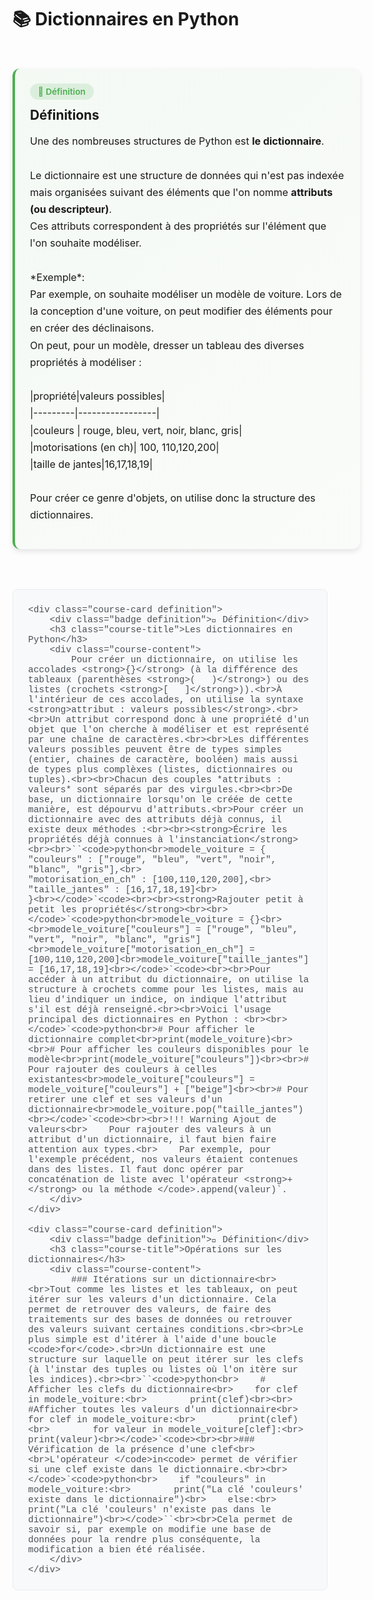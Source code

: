 <style>
/* Styles pour les cours avec système de cartes */

.course-container {
    display: flex;
    flex-direction: column;
    gap: 1.5rem;
    padding: 1rem 0;
    max-width: 100%;
}

.course-card {
    background: var(--md-default-bg-color);
    border-radius: 12px;
    padding: 1.5rem;
    box-shadow: 0 4px 8px rgba(0, 0, 0, 0.1);
    transition: transform 0.3s ease, box-shadow 0.3s ease;
    border-left: 4px solid;
    width: 100%;
    max-width: 100%;
    margin: 1rem 0;
}

.course-card.definition {
    border-left-color: #4CAF50;
    background: linear-gradient(135deg, rgba(76, 175, 80, 0.05) 0%, rgba(76, 175, 80, 0.02) 100%);
}

.course-card.definition:hover {
    transform: translateY(-3px);
    box-shadow: 0 0 20px rgba(76, 175, 80, 0.3);
}

.course-card.example {
    border-left-color: #2196F3;
    background: linear-gradient(135deg, rgba(33, 150, 243, 0.05) 0%, rgba(33, 150, 243, 0.02) 100%);
}

.course-card.example:hover {
    transform: translateY(-3px);
    box-shadow: 0 0 20px rgba(33, 150, 243, 0.3);
}

.course-card.warning {
    border-left-color: #F44336;
    background: linear-gradient(135deg, rgba(244, 67, 54, 0.05) 0%, rgba(244, 67, 54, 0.02) 100%);
}

.course-card.warning:hover {
    transform: translateY(-3px);
    box-shadow: 0 0 20px rgba(244, 67, 54, 0.3);
}

.course-card.tip {
    border-left-color: #FF9800;
    background: linear-gradient(135deg, rgba(255, 152, 0, 0.05) 0%, rgba(255, 152, 0, 0.02) 100%);
}

.course-card.tip:hover {
    transform: translateY(-3px);
    box-shadow: 0 0 20px rgba(255, 152, 0, 0.3);
}

.course-card.highlight {
    border-left-color: #9C27B0;
    background: linear-gradient(135deg, rgba(156, 39, 176, 0.05) 0%, rgba(156, 39, 176, 0.02) 100%);
}

.course-card.highlight:hover {
    transform: translateY(-3px);
    box-shadow: 0 0 20px rgba(156, 39, 176, 0.3);
}

.course-title {
    margin: 0 0 1rem 0;
    color: var(--md-primary-fg-color);
    font-size: 1.3rem;
    font-weight: 700;
    display: flex;
    align-items: center;
    gap: 0.5rem;
}

.course-content {
    margin-bottom: 1rem;
    line-height: 1.7;
    font-size: 1rem;
}

.badge {
    display: inline-block;
    padding: 0.3rem 0.8rem;
    border-radius: 15px;
    font-size: 0.85rem;
    font-weight: 600;
    margin-bottom: 0.8rem;
}

.badge.definition {
    background: rgba(76, 175, 80, 0.15);
    color: #4CAF50;
}

.badge.example {
    background: rgba(33, 150, 243, 0.15);
    color: #2196F3;
}

.badge.warning {
    background: rgba(244, 67, 54, 0.15);
    color: #F44336;
}

.badge.tip {
    background: rgba(255, 152, 0, 0.15);
    color: #FF9800;
}

.badge.highlight {
    background: rgba(156, 39, 176, 0.15);
    color: #9C27B0;
}

.btn {
    background: white;
    color: #4169E1;
    border: 2px solid #4169E1;
    padding: 0.8rem 1.5rem;
    border-radius: 10px;
    cursor: pointer;
    font-size: 1rem;
    font-weight: 600;
    transition: all 0.3s ease;
    display: inline-flex;
    align-items: center;
    gap: 0.5rem;
    margin-top: 1rem;
    text-decoration: none;
}

.btn:hover {
    background: rgba(65, 105, 225, 0.1);
    border-color: #1E90FF;
    color: #1E90FF;
    transform: translateY(-2px);
    box-shadow: 0 6px 15px rgba(65, 105, 225, 0.4);
}

.exercise-container {
    background: linear-gradient(135deg, #667eea 0%, #764ba2 100%);
    color: white;
    padding: 2rem;
    border-radius: 15px;
    margin: 2rem 0;
    text-align: center;
    box-shadow: 0 8px 25px rgba(102, 126, 234, 0.3);
}

.math-container {
    background: #f8f9fa;
    border: 1px solid #e9ecef;
    border-radius: 8px;
    padding: 1.5rem;
    margin: 1.5rem 0;
    text-align: center;
}

.table {
    width: 100%;
    border-collapse: collapse;
    margin: 1.5rem 0;
    background: white;
    border-radius: 8px;
    overflow: hidden;
    box-shadow: 0 2px 8px rgba(0, 0, 0, 0.1);
}

.table th,
.table td {
    padding: 1rem;
    text-align: left;
    border-bottom: 1px solid #e9ecef;
}

.table th {
    background: #f8f9fa;
    font-weight: 600;
    color: #495057;
}

.table tr:hover {
    background: #f8f9fa;
}

code {
    background: #f1f3f4;
    padding: 0.2rem 0.4rem;
    border-radius: 4px;
    font-family: 'Courier New', monospace;
    font-size: 0.9rem;
    color: #d63384;
}

pre {
    background: #f8f9fa;
    border: 1px solid #e9ecef;
    border-radius: 8px;
    padding: 1.5rem;
    overflow-x: auto;
    margin: 1.5rem 0;
}

pre code {
    background: none;
    padding: 0;
    color: #495057;
}

.highlight {
    background: linear-gradient(120deg, #a8edea 0%, #fed6e3 100%);
    padding: 0.2rem 0.5rem;
    border-radius: 4px;
    font-weight: 600;
}
</style>

# 📚 Dictionnaires en Python

<div class="course-container">
    <div class="course-card definition">
        <div class="badge definition">📖 Définition</div>
        <h3 class="course-title">Définitions</h3>
        <div class="course-content">
            Une des nombreuses structures de Python est <strong>le dictionnaire</strong>.<br><br>Le dictionnaire est une structure de données qui n'est pas indexée mais organisées suivant des éléments que l'on nomme <strong>attributs (ou descripteur)</strong>.<br>Ces attributs correspondent à des propriétés sur l'élément que l'on souhaite modéliser.<br><br>*Exemple*:<br>Par exemple, on souhaite modéliser un modèle de voiture. Lors de la conception d'une voiture, on peut modifier des éléments pour en créer des déclinaisons.<br>On peut, pour un modèle, dresser un tableau des diverses propriétés à modéliser :<br><br>|propriété|valeurs possibles|<br>|---------|-----------------|<br>|couleurs | rouge, bleu, vert, noir, blanc, gris|<br>|motorisations (en ch)| 100, 110,120,200|<br>|taille de jantes|16,17,18,19|<br><br>Pour créer ce genre d'objets, on utilise donc la structure des dictionnaires.
        </div>
    </div>
    
    <div class="course-card definition">
        <div class="badge definition">📖 Définition</div>
        <h3 class="course-title">Les dictionnaires en Python</h3>
        <div class="course-content">
            Pour créer un dictionnaire, on utilise les accolades <strong>{}</strong> (à la différence des tableaux (parenthèses <strong>(   )</strong>) ou des listes (crochets <strong>[   ]</strong>)).<br>À l'intérieur de ces accolades, on utilise la syntaxe <strong>attribut : valeurs possibles</strong>.<br><br>Un attribut correspond donc à une propriété d'un objet que l'on cherche à modéliser et est représenté par une chaîne de caractères.<br><br>Les différentes valeurs possibles peuvent être de types simples (entier, chaines de caractère, booléen) mais aussi de types plus complèxes (listes, dictionnaires ou tuples).<br><br>Chacun des couples *attributs : valeurs* sont séparés par des virgules.<br><br>De base, un dictionnaire lorsqu'on le créée de cette manière, est dépourvu d'attributs.<br>Pour créer un dictionnaire avec des attributs déjà connus, il existe deux méthodes :<br><br><strong>Écrire les propriétés déjà connues à l'instanciation</strong><br><br>``<code>python<br>modele_voiture = {  "couleurs" : ["rouge", "bleu", "vert", "noir", "blanc", "gris"],<br>                    "motorisation_en_ch" : [100,110,120,200],<br>                    "taille_jantes" : [16,17,18,19]<br>                 }<br></code>`<code><br><br><strong>Rajouter petit à petit les propriétés</strong><br><br></code>`<code>python<br>modele_voiture = {}<br><br>modele_voiture["couleurs"] = ["rouge", "bleu", "vert", "noir", "blanc", "gris"]<br>modele_voiture["motorisation_en_ch"] = [100,110,120,200]<br>modele_voiture["taille_jantes"] = [16,17,18,19]<br></code>`<code><br><br>Pour accéder à un attribut du dictionnaire, on utilise la structure à crochets comme pour les listes, mais au lieu d'indiquer un indice, on indique l'attribut s'il est déjà renseigné.<br><br>Voici l'usage principal des dictionnaires en Python : <br><br></code>`<code>python<br># Pour afficher le dictionnaire complet<br>print(modele_voiture)<br><br># Pour afficher les couleurs disponibles pour le modèle<br>print(modele_voiture["couleurs"])<br><br># Pour rajouter des couleurs à celles existantes<br>modele_voiture["couleurs"] = modele_voiture["couleurs"] + ["beige"]<br><br># Pour retirer une clef et ses valeurs d'un dictionnaire<br>modele_voiture.pop("taille_jantes")<br></code>`<code><br><br>!!! Warning Ajout de valeurs<br>    Pour rajouter des valeurs à un attribut d'un dictionnaire, il faut bien faire attention aux types.<br>    Par exemple, pour l'exemple précédent, nos valeurs étaient contenues dans des listes. Il faut donc opérer par concaténation de liste avec l'opérateur <strong>+</strong> ou la méthode </code>.append(valeur)`.
        </div>
    </div>
    
    <div class="course-card definition">
        <div class="badge definition">📖 Définition</div>
        <h3 class="course-title">Opérations sur les dictionnaires</h3>
        <div class="course-content">
            ### Itérations sur un dictionnaire<br><br>Tout comme les listes et les tableaux, on peut itérer sur les valeurs d'un dictionnaire. Cela permet de retrouver des valeurs, de faire des traitements sur des bases de données ou retrouver des valeurs suivant certaines conditions.<br><br>Le plus simple est d'itérer à l'aide d'une boucle <code>for</code>.<br>Un dictionnaire est une structure sur laquelle on peut itérer sur les clefs (à l'instar des tuples ou listes où l'on itère sur les indices).<br><br>``<code>python<br>    # Afficher les clefs du dictionnaire<br>    for clef in modele_voiture:<br>        print(clef)<br><br>    #Afficher toutes les valeurs d'un dictionnaire<br>    for clef in modele_voiture:<br>        print(clef)<br>        for valeur in modele_voiture[clef]:<br>            print(valeur)<br></code>`<code><br><br>### Vérification de la présence d'une clef<br><br>L'opérateur </code>in<code> permet de vérifier si une clef existe dans le dictionnaire.<br><br></code>`<code>python<br>    if "couleurs" in modele_voiture:<br>        print("La clé 'couleurs' existe dans le dictionnaire")<br>    else:<br>        print("La clé 'couleurs' n'existe pas dans le dictionnaire")<br></code>``<br><br>Cela permet de savoir si, par exemple on modifie une base de données pour la rendre plus conséquente, la modification a bien été réalisée.
        </div>
    </div>
    
</div>